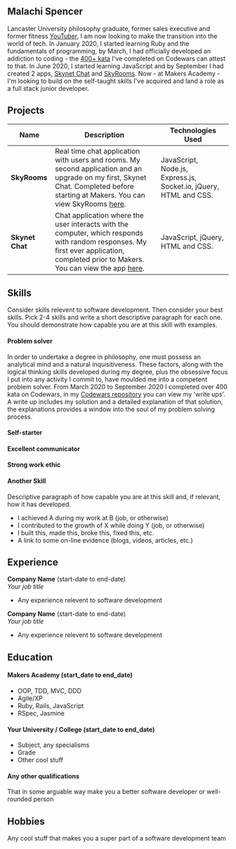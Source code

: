 ## Malachi Spencer

Lancaster University philosophy graduate, former sales executive and former fitness [YouTuber](https://www.youtube.com/hypertrophyofficial), I am now looking to make the transition into the world of tech. In January 2020, I started learning Ruby and the fundamentals of programming, by March, I had officially developed an addiction to coding - the [400+ kata](https://www.codewars.com/users/mjsspencer) I've completed on Codewars can attest to that. In June 2020, I started learning JavaScript and by September I had created 2 apps, [Skynet Chat](https://github.com/malachispencer/skynet-chat) and [SkyRooms](https://github.com/malachispencer/skyrooms). Now - at Makers Academy - I'm looking to build on the self-taught skills I've acquired and land a role as a full stack junior developer.

## Projects

| Name                         | Description       | Technologies Used |
| ---------------------------- | ----------------- | ----------------- |
| **SkyRooms**                 | Real time chat application with users and rooms. My second application and an upgrade on my first, Skynet Chat. Completed before starting at Makers. You can view SkyRooms [here](https://github.com/malachispencer/skyrooms). | JavaScript, Node.js, Express.js, Socket.io, jQuery, HTML and CSS. |
| **Skynet Chat**              | Chat application where the user interacts with the computer, which responds with random responses. My first ever application, completed prior to Makers. You can view the app [here](https://github.com/malachispencer/skynet-chat). | JavaScript, jQuery, HTML and CSS.              |

## Skills

Consider skills relevent to software development. Then consider your best skills. Pick 2-4 skills and write a short descriptive paragraph for each one. You should demonstrate how capable you are at this skill with examples.

#### Problem solver

In order to undertake a degree in philosophy, one must possess an analytical mind and a natural inquisitiveness. These factors, along with the logical thinking skills developed during my degree, plus the obsessive focus I put into any activity I commit to, have moulded me into a competent problem solver. From March 2020 to September 2020 I completed over 400 kata on Codewars, in my [Codewars repository](https://github.com/malachispencer/codewars) you can view my 'write ups'. A write up includes my solution and a detailed explanation of that solution, the explanations provides a window into the soul of my problem solving process.

#### Self-starter
#### Excellent communicator
#### Strong work ethic

#### Another Skill

Descriptive paragraph of how capable you are at this skill and, if relevant, how it has developed.

- I achieved A during my work at B (job, or otherwise)
- I contributed to the growth of X while doing Y (job, or otherwise)
- I built this, made this, broke this, fixed this, etc.
- A link to some on-line evidence (blogs, videos, articles, etc.)

## Experience

**Company Name** (start-date to end-date)  
_Your job title_

- Any experience relevent to software development

**Company Name** (start-date to end-date)  
_Your job title_

- Any experience relevent to software development

## Education

#### Makers Academy (start_date to end_date)

- OOP, TDD, MVC, DDD
- Agile/XP
- Ruby, Rails, JavaScript
- RSpec, Jasmine

#### Your University / College (start_date to end_date)

- Subject, any specialisms
- Grade
- Other cool stuff

#### Any other qualifications

That in some arguable way make you a better software developer or well-rounded person

## Hobbies

Any cool stuff that makes you a super part of a software development team
